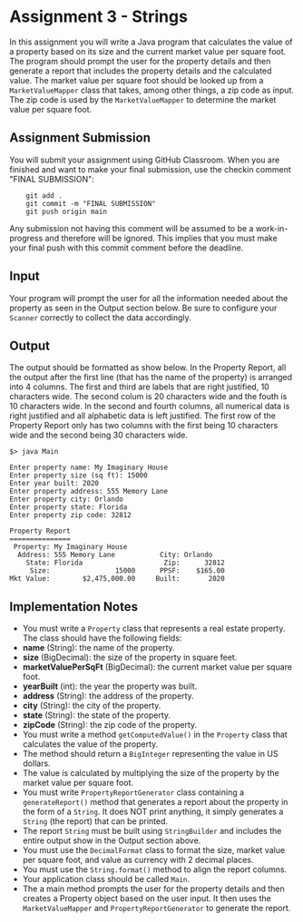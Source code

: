 # Assignment 3 - Strings
In this assignment you will write a Java program that calculates the value of a property based on its size and the current market value per square foot. The program should prompt the user for the property details and then generate a report that includes the property details and the calculated value. The market value per square foot should be looked up from a `MarketValueMapper` class that takes, among other things, a zip code as input. The zip code is used by the `MarketValueMapper` to determine the market value per square foot.

## Assignment Submission
You will submit your assignment using GitHub Classroom.  When you are finished and want to make your final submission, use the checkin comment "FINAL SUBMISSION":

        git add .
        git commit -m "FINAL SUBMISSION"
        git push origin main

Any submission not having this comment will be assumed to be a work-in-progress and therefore will be ignored.  This implies that you must make your final push with this commit comment before the deadline.

## Input
Your program will prompt the user for all the information needed about the property as seen in the Output
section below. Be sure to configure your `Scanner` correctly to collect the data accordingly.

## Output
The output should be formatted as show below.  In the Property Report, all the output after
the first line (that has the name of the property) is arranged into 4 columns.  The first and
third are labels that are right justified, 10 characters wide. The second colum is 20 characters
wide and the fouth is 10 characters wide.  In the second and fourth columns, all numerical data
is right justified and all alphabetic data is left justified. The first row of the Property
Report only has two columns with the first being 10 characters wide and the second being 30 
characters wide.

	$> java Main

	Enter property name: My Imaginary House
	Enter property size (sq ft): 15000
	Enter year built: 2020
	Enter property address: 555 Memory Lane
	Enter property city: Orlando
	Enter property state: Florida
	Enter property zip code: 32812

	Property Report
	===============
	 Property: My Imaginary House            
	  Address: 555 Memory Lane           City: Orlando   
	    State: Florida                    Zip:      32812
	     Size:                15000      PPSF:    $165.00
	Mkt Value:        $2,475,000.00     Built:       2020

## Implementation Notes
- You must write a `Property` class that represents a real estate property. The class should have the following fields:
 - **name** (String): the name of the property.
 - **size** (BigDecimal): the size of the property in square feet.
 - **marketValuePerSqFt** (BigDecimal): the current market value per square foot.
 - **yearBuilt** (int): the year the property was built.
 - **address** (String): the address of the property.
 - **city** (String): the city of the property.
 - **state** (String): the state of the property.
 - **zipCode** (String): the zip code of the property.
- You must write a method `getComputedValue()` in the `Property` class that calculates the value of the property.
 - The method should return a `BigInteger` representing the value in US dollars. 
 - The value is calculated by multiplying the size of the property by the market value per square foot.
- You must write `PropertyReportGenerator` class containing a `generateReport()` method that generates a report about the property in the form of a `String`. It does NOT print anything, it simply generates a `String` (the report) that can be printed.
 - The report `String` must be built using `StringBuilder` and includes the entire output show in the Output section above.
 - You must use the `DecimalFormat` class to format the size, market value per square foot, and value as currency with 2 decimal places.
 - You must use the `String.format()` method to align the report columns.
- Your application class should be called `Main`.
- The a main method prompts the user for the property details and then creates a Property object based on the user input. It then uses the `MarketValueMapper` and `PropertyReportGenerator` to generate the report.
